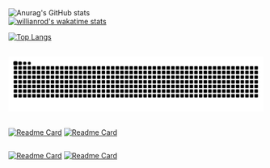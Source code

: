 
##
![Anurag's GitHub stats](https://github-readme-stats.vercel.app/api?username=JSeno&layout=default&show_icons=true&theme=vision-friendly-dark&include_all_commits=true&count_private=true)&nbsp;  
[![willianrod's wakatime stats](https://github-readme-stats.vercel.app/api/wakatime?username=JSeno&show_icons=true&layout=default&theme=vision-friendly-dark&include_all_commits=true&count_private=true)](https://github.com/anuraghazra/github-readme-stats)  

[![Top Langs](https://github-readme-stats.vercel.app/api/top-langs/?username=JSeno&layout=default&show_icons=true&theme=vision-friendly-dark&langs_count=12&include_all_commits=true&count_private=true)](https://github.com/anuraghazra/github-readme-stats)&nbsp;  


##
  
![Snake animation](https://github.com/jseno/jseno/blob/output/github-contribution-grid-snake.svg)

##
  
  
[![Readme Card](https://github-readme-stats.vercel.app/api/pin/?username=JSeno&repo=aula_tkinter&show_icons=true&theme=vision-friendly-dark&show_owner=true)](https://github.com/JSeno/aula_tkinter)
[![Readme Card](https://github-readme-stats.vercel.app/api/pin/?username=JSeno&repo=cypress_aprendizado&show_icons=true&theme=vision-friendly-dark&show_owner=true)](https://github.com/JSeno/cypress_aprendizado)
##
[![Readme Card](https://github-readme-stats.vercel.app/api/pin/?username=JSeno&repo=udemy_js&layout=default&show_icons=true&theme=vision-friendly-dark&show_owner=true)](https://github.com/JSeno/udemy_js)
[![Readme Card](https://github-readme-stats.vercel.app/api/pin/?username=JSeno&layout=default&repo=100DaysofCode&show_icons=true&theme=vision-friendly-dark&show_owner=true)](https://github.com/JSeno/100DaysofCode)
